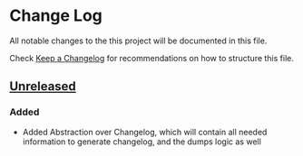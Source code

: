 # Change Log

All notable changes to the this project will be documented in this file.

Check [Keep a Changelog](http://keepachangelog.com/) for recommendations on how to structure this file.

## [Unreleased]
### Added
- Added Abstraction over Changelog, which will contain all needed information to generate changelog, and the dumps logic as well

[Unreleased]: https://github.com/UBtrNvME/changelog/compare/HEAD~1...HEAD
